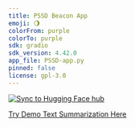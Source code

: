 ```yaml
---
title: PSSD Beacon App
emoji: 🌖
colorFrom: purple
colorTo: purple
sdk: gradio
sdk_version: 4.42.0
app_file: PSSD-app.py
pinned: false
license: gpl-3.0
---
```



[![Sync to Hugging Face hub](https://github.com/nogibjj/hugging-face/actions/workflows/main.yml/badge.svg)](https://github.com/nogibjj/hugging-face/actions/workflows/main.yml)


[Try Demo Text Summarization Here](https://huggingface.co/spaces/arin-g/PSSD-Beacon)

